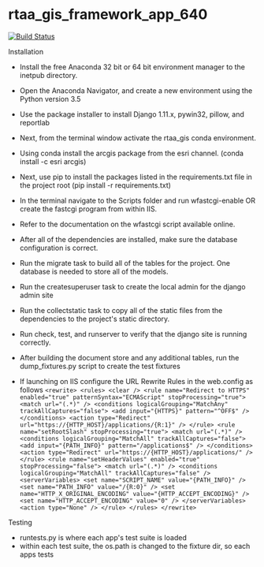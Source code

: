 # rtaa_gis_framework_app_640
[![Build Status](https://travis-ci.org/Ricardh522/rtaa_gis.svg?branch=master)](https://travis-ci.org/Ricardh522/rtaa_gis)

Installation

- Install the free Anaconda 32 bit or 64 bit environment manager to the inetpub directory.

- Open the Anaconda Navigator, and create a new environment using the Python version 3.5

- Use the package installer to install Django 1.11.x, pywin32, pillow, and reportlab

- Next, from the terminal window activate the rtaa_gis conda environment.

- Using conda install the arcgis package from the esri channel. (conda install -c esri arcgis)

- Next, use pip to install the packages listed in the requirements.txt file in the project root (pip install -r requirements.txt)

- In the terminal navigate to the Scripts folder and run wfastcgi-enable OR create the fastcgi program from within IIS.

- Refer to the documentation on the wfastcgi script available online.

- After all of the dependencies are installed, make sure the database configuration is correct.

- Run the migrate task to build all of the tables for the project.  One database is needed to store all of the models.

- Run the createsuperuser task to create the local admin for the django admin site

- Run the collectstatic task to copy all of the static files from the dependencies to the project's static directory.

- Run check, test, and runserver to verify that the django site is running correctly.

- After building the document store and any additional tables, run the dump_fixtures.py script to create the test fixtures

- If launching on IIS configure the URL Rewrite Rules in the web.config as follows
        ```
        <rewrite>
            <rules>
                <clear />
                <rule name="Redirect to HTTPS" enabled="true" patternSyntax="ECMAScript" stopProcessing="true">
                    <match url="(.*)" />
                    <conditions logicalGrouping="MatchAny" trackAllCaptures="false">
                        <add input="{HTTPS}" pattern="^OFF$" />
                    </conditions>
                    <action type="Redirect" url="https://{HTTP_HOST}/applications/{R:1}" />
                </rule>
                <rule name="setRootSlash" stopProcessing="true">
                    <match url="(.*)" />
                    <conditions logicalGrouping="MatchAll" trackAllCaptures="false">
                        <add input="{PATH_INFO}" pattern="/applications$" />
                    </conditions>
                    <action type="Redirect" url="https://{HTTP_HOST}/applications/" />
                </rule>
                <rule name="setHeaderValues" enabled="true" stopProcessing="false">
                    <match url="(.*)" />
                    <conditions logicalGrouping="MatchAll" trackAllCaptures="false" />
                    <serverVariables>
                        <set name="SCRIPT_NAME" value="{PATH_INFO}" />
                        <set name="PATH_INFO" value="/{R:0}" />
                        <set name="HTTP_X_ORIGINAL_ENCODING" value="{HTTP_ACCEPT_ENCODING}" />
                        <set name="HTTP_ACCEPT_ENCODING" value="0" />
                    </serverVariables>
                    <action type="None" />
                </rule>
            </rules>
        </rewrite>
        ```
        
        
Testing

- runtests.py is where each app's test suite is loaded
- within each test suite, the os.path is changed to the fixture dir, so each apps tests 


